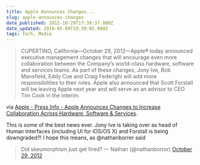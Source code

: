 ```yaml
---
title: Apple Announces Changes...
slug: apple-announces-changes
date_published: 2012-10-29T17:39:37.000Z
date_updated: 2019-05-09T19:39:02.000Z
tags: Tech, Media
---
```


> CUPERTINO, California—October 29, 2012—Apple® today announced executive management changes that will encourage even more collaboration between the Company’s world-class hardware, software and services teams. As part of these changes, Jony Ive, Bob Mansfield, Eddy Cue and Craig Federighi will add more responsibilities to their roles. Apple also announced that Scott Forstall will be leaving Apple next year and will serve as an advisor to CEO Tim Cook in the interim.

via [Apple - Press Info - Apple Announces Changes to Increase Collaboration Across Hardware, Software & Services](http://www.apple.com/pr/library/2012/10/29Apple-Announces-Changes-to-Increase-Collaboration-Across-Hardware-Software-Services.html).

This is some of the best news ever. Jony Ive is taking over as head of Human Interfaces (including UI for iOS/OS X) and Forstall is being downgraded?! I hope this means, as @nathanborrer said

> Did skeumorphism just get fired?
> &mdash; Nathan (@nathanborror) [October 29, 2012](https://twitter.com/nathanborror/status/263045481427513344?ref_src=twsrc%5Etfw)
